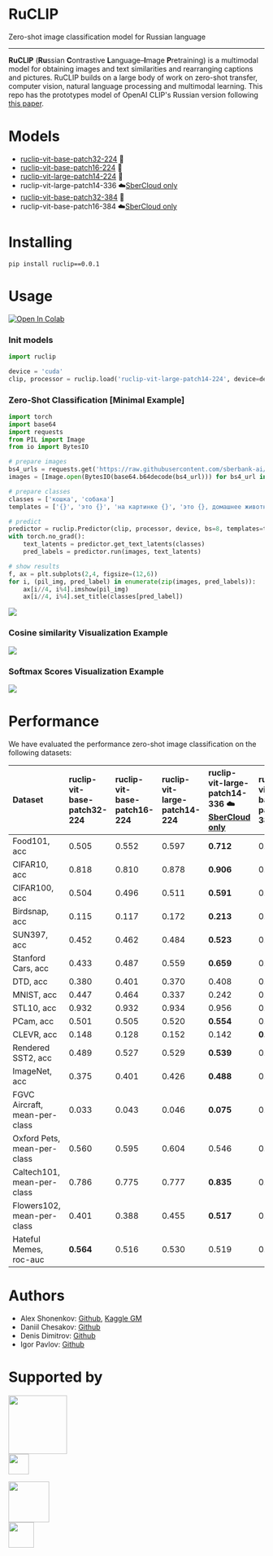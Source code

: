 # RuCLIP

Zero-shot image classification model for Russian language

---

**RuCLIP** (**Ru**ssian **C**ontrastive **L**anguage–**I**mage **P**retraining) is a multimodal model 
for obtaining images and text similarities and rearranging captions and pictures. 
RuCLIP builds on a large body of work on zero-shot transfer, computer vision, natural language processing and 
multimodal learning. This repo has the prototypes model of OpenAI CLIP's Russian version following [this paper](https://arxiv.org/abs/2103.00020).


# Models

+ [ruclip-vit-base-patch32-224](https://huggingface.co/sberbank-ai/ruclip-vit-base-patch32-224) 🤗
+ [ruclip-vit-base-patch16-224](https://huggingface.co/sberbank-ai/ruclip-vit-base-patch16-224) 🤗
+ [ruclip-vit-large-patch14-224](https://huggingface.co/sberbank-ai/ruclip-vit-large-patch14-224) 🤗
+ ruclip-vit-large-patch14-336  ☁️[SberCloud only](https://sbercloud.ru/ru/ai-services)
+ [ruclip-vit-base-patch32-384](https://huggingface.co/sberbank-ai/ruclip-vit-base-patch32-384) 🤗
+ ruclip-vit-base-patch16-384 ☁️[SberCloud only](https://sbercloud.ru/ru/ai-services) ️


# Installing
```
pip install ruclip==0.0.1
```

# Usage 

[![Open In Colab](https://colab.research.google.com/assets/colab-badge.svg)]()

### Init models
```python
import ruclip

device = 'cuda'
clip, processor = ruclip.load('ruclip-vit-large-patch14-224', device=device)
```

### Zero-Shot Classification [Minimal Example]
```python
import torch
import base64
import requests
from PIL import Image
from io import BytesIO

# prepare images
bs4_urls = requests.get('https://raw.githubusercontent.com/sberbank-ai/ru-dolph/master/pics/pipelines/cats_vs_dogs_bs4.json').json()
images = [Image.open(BytesIO(base64.b64decode(bs4_url))) for bs4_url in bs4_urls]

# prepare classes
classes = ['кошка', 'собака']
templates = ['{}', 'это {}', 'на картинке {}', 'это {}, домашнее животное']

# predict
predictor = ruclip.Predictor(clip, processor, device, bs=8, templates=templates)
with torch.no_grad():
    text_latents = predictor.get_text_latents(classes)
    pred_labels = predictor.run(images, text_latents)

# show results
f, ax = plt.subplots(2,4, figsize=(12,6))
for i, (pil_img, pred_label) in enumerate(zip(images, pred_labels)):
    ax[i//4, i%4].imshow(pil_img)
    ax[i//4, i%4].set_title(classes[pred_label])
```
![](./pics/cats_vs_dogs.png)

### Cosine similarity Visualization Example

![](./pics/cosine_example.png)


### Softmax Scores Visualization Example

![](./pics/softmax_example.png)

# Performance

We have evaluated the performance zero-shot image classification on the following datasets:

| Dataset                       | ruclip-vit-base-patch32-224 | ruclip-vit-base-patch16-224 | ruclip-vit-large-patch14-224 | ruclip-vit-large-patch14-336 ☁️[SberCloud only](https://sbercloud.ru/ru/ai-services) | ruclip-vit-base-patch32-384 | ruclip-vit-base-patch16-384 ☁️[SberCloud only](https://sbercloud.ru/ru/ai-services) |
|:------------------------------|:----------------------------|:----------------------------|:-----------------------------|:-------------------------------------------------------------------------------------|:----------------------------|-------------------------------------------------------------------------------------|
| Food101, acc                  | 0.505                       | 0.552                       | 0.597       	                | **0.712** 	                                                                          | 0.642                       | 0.689	                                                                              |
| CIFAR10, acc                  | 0.818                       | 0.810                       | 0.878                        | **0.906**                                                                            | 0.862                       | 0.845                                                                               |
| CIFAR100, acc                 | 0.504                       | 0.496                       | 0.511                        | **0.591**                                                                            | 0.529                       | 0.569                                                                               |
| Birdsnap, acc                 | 0.115                       | 0.117                       | 0.172                        | **0.213**                                                                            | 0.161                       | 0.195                                                                               |
| SUN397, acc                   | 0.452                       | 0.462                       | 0.484                        | **0.523**                                                                            | 0.510                       | 0.521                                                                               |
| Stanford Cars, acc            | 0.433                       | 0.487                       | 0.559                        | **0.659**                                                                            | 0.572                       | 0.626                                                                               |
| DTD, acc                      | 0.380                       | 0.401                       | 0.370                        | 0.408	                                                                               | 0.390                       | **0.421**	                                                                          |
| MNIST, acc                    | 0.447                       | 0.464                       | 0.337                        | 0.242	                                                                               | 0.404                       | **0.478**                                                                           |
| STL10, acc                    | 0.932                       | 0.932                       | 0.934                        | 0.956	                                                                               | 0.946                       | **0.964**	                                                                          |
| PCam, acc                     | 0.501                       | 0.505                       | 0.520                        | **0.554**                                                                            | 0.506                       | 0.501                                                                               |
| CLEVR, acc                    | 0.148                       | 0.128                       | 0.152                        | 0.142                                                                                | **0.188**                       | 0.132                                                                               |
| Rendered SST2, acc            | 0.489                       | 0.527                       | 0.529                        | **0.539**                                                                            | 0.508                       | 0.525                                                                               |
| ImageNet, acc                 | 0.375                       | 0.401                       | 0.426                        | **0.488**                                                                            | 0.451                       | 0.482                                                                               |
| FGVC Aircraft, mean-per-class | 0.033                       | 0.043                       | 0.046                        | **0.075**                                                                            | 0.053                       | 0.046                                                                               |
| Oxford Pets, mean-per-class   | 0.560                       | 0.595                       | 0.604                        | 0.546                                                                                | 0.587                       | **0.635**                                                                           |
| Caltech101, mean-per-class    | 0.786                       | 0.775                       | 0.777                        | **0.835**                                                                                | 0.834                       | **0.835**                                                                               |
| Flowers102, mean-per-class    | 0.401                       | 0.388                       | 0.455                        | **0.517**                                                                                | 0.449                       | 0.452                                                                               |
| Hateful Memes, roc-auc        | **0.564**                   | 0.516                       | 0.530                        | 0.519                                                                                | 0.537                       | 0.543	                                                                              |


# Authors

+ Alex Shonenkov: [Github](https://github.com/shonenkov), [Kaggle GM](https://www.kaggle.com/shonenkov)
+ Daniil Chesakov: [Github](https://github.com/Danyache)
+ Denis Dimitrov: [Github](https://github.com/denndimitrov)
+ Igor Pavlov: [Github](https://github.com/boomb0om)


# Supported by

[<img src="https://raw.githubusercontent.com/sberbank-ai/ru-dolph/master/pics/logo/sberai-logo.png" height="115"/>](https://github.com/sberbank-ai) \
[<img src="https://raw.githubusercontent.com/sberbank-ai/ru-dolph/master/pics/logo/sberdevices-logo.png" height="40"/>](https://sberdevices.ru)

[<img src="https://raw.githubusercontent.com/sberbank-ai/ru-dolph/master/pics/logo/sbercloud-logo.png" height="80"/>](https://sbercloud.ru/) \
[<img src="https://raw.githubusercontent.com/sberbank-ai/ru-dolph/master/pics/logo/airi-logo.png" height="50"/>](https://airi.net)
